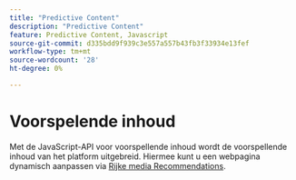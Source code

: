 ```yaml
---
title: "Predictive Content"
description: "Predictive Content"
feature: Predictive Content, Javascript
source-git-commit: d335bdd9f939c3e557a557b43fb3f33934e13fef
workflow-type: tm+mt
source-wordcount: '28'
ht-degree: 0%

---
```



# Voorspelende inhoud

Met de JavaScript-API voor voorspellende inhoud wordt de voorspellende inhoud van het platform uitgebreid. Hiermee kunt u een webpagina dynamisch aanpassen via [Rijke media Recommendations](rich-media-recommendation.md).
